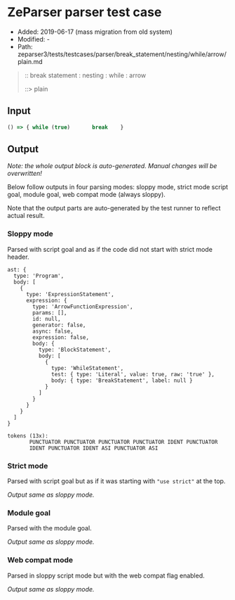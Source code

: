 # ZeParser parser test case

- Added: 2019-06-17 (mass migration from old system)
- Modified: -
- Path: zeparser3/tests/testcases/parser/break_statement/nesting/while/arrow/plain.md

> :: break statement : nesting : while : arrow
>
> ::> plain

## Input

`````js
() => { while (true)       break    }
`````

## Output

_Note: the whole output block is auto-generated. Manual changes will be overwritten!_

Below follow outputs in four parsing modes: sloppy mode, strict mode script goal, module goal, web compat mode (always sloppy).

Note that the output parts are auto-generated by the test runner to reflect actual result.

### Sloppy mode

Parsed with script goal and as if the code did not start with strict mode header.

`````
ast: {
  type: 'Program',
  body: [
    {
      type: 'ExpressionStatement',
      expression: {
        type: 'ArrowFunctionExpression',
        params: [],
        id: null,
        generator: false,
        async: false,
        expression: false,
        body: {
          type: 'BlockStatement',
          body: [
            {
              type: 'WhileStatement',
              test: { type: 'Literal', value: true, raw: 'true' },
              body: { type: 'BreakStatement', label: null }
            }
          ]
        }
      }
    }
  ]
}

tokens (13x):
       PUNCTUATOR PUNCTUATOR PUNCTUATOR PUNCTUATOR IDENT PUNCTUATOR
       IDENT PUNCTUATOR IDENT ASI PUNCTUATOR ASI
`````

### Strict mode

Parsed with script goal but as if it was starting with `"use strict"` at the top.

_Output same as sloppy mode._

### Module goal

Parsed with the module goal.

_Output same as sloppy mode._

### Web compat mode

Parsed in sloppy script mode but with the web compat flag enabled.

_Output same as sloppy mode._
